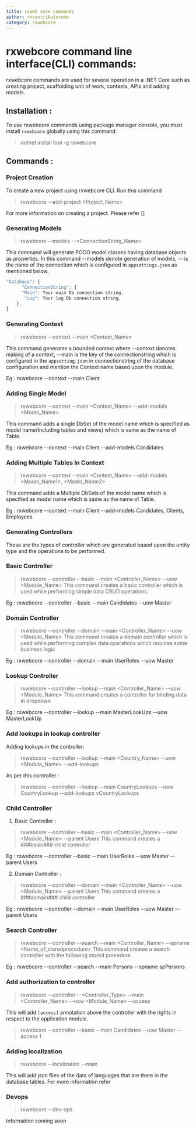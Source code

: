 ```yaml
---
title: rxweb core commands
author: rxcontributorone
category: rxwebcore 
---
```


# rxwebcore command line interface(CLI) commands:
rxwebcore commands are used for several operation in a .NET Core such as creating project, scaffolding unit of work, contexts, APIs and adding models.

## Installation :
To use rxwebcore commands using package manager console, you must install `rxwebcore` globally using this command:

> dotnet install tool -g rxwebcore

## Commands : 

### Project Creation

To create a new project using rxwebcore CLI. Run this command 

> rxwebcore --add-project <Project_Name>

For more information on creating a project. Please refer []

### Generating Models

> rxwebcore --models --<ConnectionString_Name> 

This command will generate POCO model classes having database objects as properties. In this command --models denote generation of models, --<ConnectionStringName> is the name of the connection which is configured in `appsettings.json` as mentioned below. 

```js
"Database": {
      "ConnectionString": {
      "Main": Your main Db connection string,
	   "Log": Your log Db connection string,
    },
}
```

### Generating Context

> rxwebcore --context --main <Context_Name>

This command generates a bounded context where --context denotes making of a context, --main is the key of the connectionstring which is configured in the `appsetting.json` in connectionstring of the database configuration and mention the Context name based upon the module.

Eg : rxwebcore --context --main Client

### Adding Single Model
   
> rxwebcore --context --main <Context_Name> --add-models <Model_Name> 

This command adds a single DbSet of the model name which is specified as model name(Including tables and views)  which is same as the name of Table.

Eg : rxwebcore --context --main Client  --add-models Candidates

### Adding Multiple Tables In Context

> rxwebcore --context --main <Context_Name> --add-models <Model_Name1>, <Model_Name2>

This command adds a Multiple DbSets of the model name which is specified as model name which is same as the name of Table.

Eg : rxwebcore --context --main Client --add-models Candidates, Clients, Employees

### Generating Controllers
These are the types of controller which are generated based upon the entity type and the operations to be performed.

### Basic Controller

> rxwebcore --controller --basic --main <Controller_Name> --uow <Module_Name> 
This command creates a basic controller which is used while performing simple data CRUD operations

Eg : rxwebcore --controller --basic --main Candidates --uow Master
 
### Domain Controller

> rxwebcore --controller --domain --main <Controller_Name> --uow <Module_Name>
This command creates a domain controller which is used while performing complex data operations which requires some business logic 

Eg : rxwebcore --controller --domain --main UserRoles --uow Master 

### Lookup Controller

> rxwebcore --controller --lookup --main <Controller_Name> --uow <Module_Name>
This command creates a controller for binding data in dropdown   

Eg : rxwebcore --controller --lookup --main MasterLookUps --uow MasterLookUp 

### Add lookups in lookup controller 
Adding lookups in the controller:

> rxwebcore --controller --lookup --main <Country_Name> --uow <Module_Name> --add-lookups <Lookup>

As per this controller : 

> rxwebcore --controller --lookup --main CountryLookups --uow CountryLookup --add-lookups vCountryLookups
### Child Controller

1) Basic Controller :

> rxwebcore --controller --basic --main <Controller_Name> --uow <Module_Name> --parent Users
This command creates a ###basic### child controller 

Eg : rxwebcore --controller --basic --main UserRoles --uow Master --parent Users

2) Domain Controller :

> rxwebcore --controller --domain --main <Controller_Name> --uow <Module_Name> --parent Users
This command creates a ###domain### child controller 

Eg : rxwebcore --controller --domain --main UserRoles --uow Master --parent Users

### Search Controller 

> rxwebcore --controller --search --main <Controller_Name> --spname <Name_of_storedprocedure>
This command creates a search controller with the following stored procedure. 

Eg : rxwebcore --controller --search --main Persons --spname spPersons

### Add authorization to controller

> rxwebcore --controller --<Controller_Type> --main <Controller_Name> --uow <Module_Name> --access <ApplicationModuleId>

This will add `[access]` annotation above the controller with the rights in respect to the application module.

> rxwebcore --controller --basic --main Candidates --uow Master --access 1

### Adding localization

> rxwebcore --localization --main 

This will add json files of the data of languages that are there in the database tables. For more information refer 

### Devops

> rxwebcore --dev-ops

Information coming soon